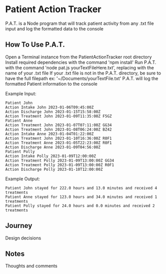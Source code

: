 # Patient Action Tracker
P.A.T. is a Node program that will track patient activity from any .txt file input and log the formatted data to the console

## How To Use P.A.T.
Open a Terminal instance from the PatientActionTracker root directory
Install required dependencies with the command 'npm install'
Run P.A.T. with the command 'node pat.js yourTextFileHere.txt', replacing with the name of your .txt file
If your .txt file is not in the P.A.T. directory, be sure to have the full filepath ex: '~/Documents/yourTextFile.txt'
P.A.T. will log the formatted Patient information to the console

Example Input:

```
Patient John
Action Intake John 2023-01-06T09:45:00Z
Action Discharge John 2023-01-15T15:58:00Z
Action Treatment John 2023-01-09T11:35:00Z F5GZ
Patient Anne
Action Treatment John 2023-01-07T07:11:00Z GG34
Action Treatment John 2023-01-08T06:24:00Z BZ42
Action Intake Anne 2023-01-04T01:22:00Z
Action Treatment John 2023-01-10T16:36:00Z R0F1
Action Treatment Anne 2023-01-05T22:23:00Z R0F1
Action Discharge Anne 2023-01-09T04:56:00Z
Patient Polly
Action Intake Polly 2023-01-09T12:00:00Z
Action Treatment Polly 2023-01-09T13:00:00Z GG34
Action Treatment Polly 2023-01-09T13:00:00Z R0F1
Action Discharge Polly 2023-01-10T12:00:00Z
```

Example Output:

```
Patient John stayed for 222.0 hours and 13.0 minutes and received 4 treatments
Patient Anne stayed for 123.0 hours and 34.0 minutes and received 1 treatments
Patient Polly stayed for 24.0 hours and 0.0 minutes and received 2 treatments
```


## Journey
Design decisions
## Notes
Thoughts and comments

